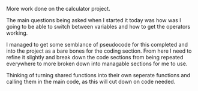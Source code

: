 More work done on the calculator project.

The main questions being asked when I started it today was how was I going to be able to switch between variables and how to get the operators working.

I managed to get some semblance of pseudocode for this completed and into the project as a bare bones for the coding section. From here I need to refine it slightly and break down the code sections from being repeated everywhere to more broken down into managable sections for me to use.

Thinking of turning shared functions into their own seperate functions and calling them in the main code, as this will cut down on code needed.